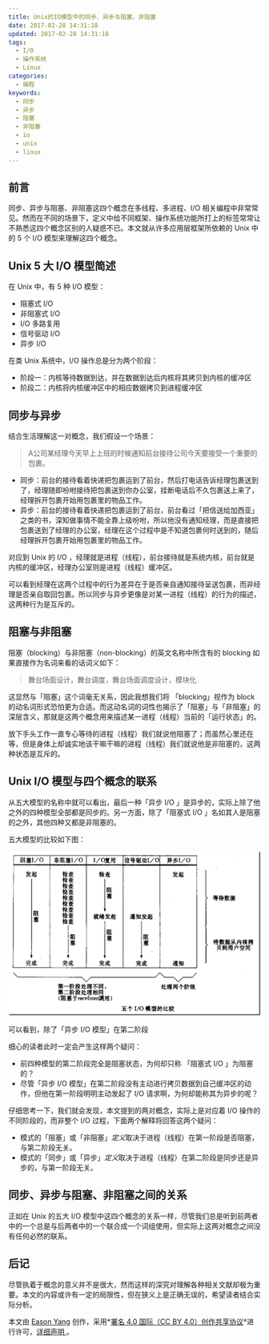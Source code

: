 ```yaml
---
title: Unix的IO模型中的同步、异步与阻塞、非阻塞
date: 2017-02-28 14:31:18
updated: 2017-02-28 14:31:18
tags:
  - I/O
  - 操作系统
  - Linux
categories:
  - 编程
keywords:
  - 同步
  - 异步
  - 阻塞
  - 非阻塞
  - io
  - unix
  - linux
---
```


## 前言

同步、异步与阻塞、非阻塞这四个概念在多线程、多进程、I/O 相关编程中非常常见。然而在不同的场景下，定义中给不同框架、操作系统功能所打上的标签常常让不熟悉这四个概念区别的人疑惑不已。本文就从许多应用层框架所依赖的 Unix 中的 5 个 I/O 模型来理解这四个概念。

## Unix 5 大 I/O 模型简述

在 Unix 中，有 5 种 I/O 模型：

- 阻塞式 I/O 
- 非阻塞式 I/O
-  I/O 多路复用
- 信号驱动 I/O
- 异步 I/O

在类 Unix 系统中，I/O 操作总是分为两个阶段：

- 阶段一：内核等待数据到达，并在数据到达后内核将其拷贝到内核的缓冲区
- 阶段二：内核将内核缓冲区中的相应数据拷贝到进程缓冲区

## 同步与异步

结合生活理解这一对概念，我们假设一个场景：<!--more-->

> A公司某经理今天早上上班的时候通知前台接待公司今天要接受一个重要的包裹。

- 同步：前台的接待看着快递把包裹运到了前台，然后打电话告诉经理包裹送到了，经理随即吩咐接待把包裹送到你办公室，挂断电话后不久包裹送上来了，经理拆开包裹开始用包裹里的物品工作。
- 异步：前台的接待看着快递把包裹运到了前台，前台看过「把信送给加西亚」之类的书，深知做事情不能全靠上级吩咐，所以他没有通知经理，而是直接把包裹送到了经理的办公室，经理在这个过程中是不知道包裹何时送到的，随后经理拆开包裹开始用包裹里的物品工作。

对应到 Unix 的 I/O ，经理就是进程（线程），前台接待就是系统内核，前台就是内核的缓冲区，经理办公室则是进程（线程）缓冲区。

可以看到经理在这两个过程中的行为差异在于是否亲自通知接待呈送包裹，而非经理是否亲自取回包裹。所以同步与异步更像是对某一进程（线程）的行为的描述，这两种行为是互斥的。

## 阻塞与非阻塞

阻塞（blocking）与非阻塞（non-blocking）的英文名称中所含有的 blocking 如果直接作为名词来看的话词义如下：

> 舞台场面设计，舞台调度，舞台场面调度设计，模块化

这显然与「阻塞」这个词毫无关系，因此我想我们将 「blocking」视作为 block 的动名词形式恐怕更为合适。而这动名词的词性也揭示了「阻塞」与「非阻塞」的深层含义，那就是这两个概念用来描述某一进程（线程）当前的「运行状态」的。

放下手头工作一直专心等待的进程（线程）我们就说他阻塞了；而虽然心里还在等，但是身体上却诚实地该干嘛干嘛的进程（线程）我们就说他是非阻塞的，这两种状态是互斥的。

##  Unix I/O 模型与四个概念的联系

从五大模型的名称中就可以看出，最后一种「异步 I/O 」是异步的，实际上除了他之外的四种模型全部都是同步的。另一方面，除了「阻塞式 I/O 」名如其人是阻塞的之外，其他四种又都是非阻塞的。

五大模型的比较如下图：

![5-io-model-comparison.png](sync-async-blocking-non-blocking-in-unix-io-model/5-io-model-comparison.png)

可以看到，除了「异步 I/O 模型」在第二阶段

细心的读者此时一定会产生这样两个疑问：

- 前四种模型的第二阶段完全是阻塞状态，为何却只称 「阻塞式 I/O 」为阻塞的？
- 尽管「异步 I/O 模型」在第二阶段没有主动进行拷贝数据到自己缓冲区的动作，但他在第一阶段明明主动发起了 I/O 请求啊，为何却能称其为异步的呢？

仔细思考一下，我们就会发现，本文提到的两对概念，实际上是对应着 I/O 操作的不同阶段的，而非整个 I/O 过程，下面两个解释将回答这两个疑问：

- 模式的「阻塞」或「非阻塞」*定义*取决于进程（线程）在第一阶段是否阻塞，与第二阶段无关。
- 模式的「同步」或「异步」*定义*取决于进程（线程）在第二阶段是同步还是异步的，与第一阶段无关。

## 同步、异步与阻塞、非阻塞之间的关系

正如在 Unix 的五大 I/O 模型中这四个概念的关系一样，尽管我们总是听到前两者中的一个总是与后两者中的一个联合成一个词组使用，但实际上这两对概念之间没有任何必然的联系。

## 后记

尽管执着于概念的意义并不是很大，然而这样的深究对理解各种相关文献却极为重要。本文的内容或许有一定的局限性，但在狭义上是正确无误的，希望读者结合实际分析。

本文由 [Eason Yang](https://eason-yang.com) 创作，采用*[署名 4.0 国际（CC BY 4.0）创作共享协议](http://creativecommons.org/licenses/by/4.0/deed.zh)*进行许可，[详细声明 ](https://eason-yang.com/about/)。